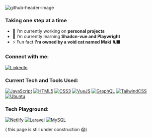 ![github-header-image](https://github.com/Jmnahan/Jmnahan/assets/71342762/27561940-23e2-4ae9-9dd2-8ccb3dc5b162)

### Taking one step at a time 

- 🔭 I’m currently working on **personal projects**
- 🌱 I’m currently learning **Shadcn-vue and Playwright**
- ⚡ Fun fact **I'm owned by a void cat named Maki** 🐈‍⬛

### Connect with me: 
[![LinkedIn](<https://badgewind.vercel.app/api/-LinkedIn?badgeStyle=border-0|rounded-full&leftStyle=rounded-full|mr-1|bg-(@525dea)&rightStyle=rounded-r-full|rounded-l|bg-|pl-0|pr-2&icon=simple-icons:linkedin&iconStyle=text-white>)](https://www.linkedin.com/in/ijhonamnhn/)

### Current Tech and Tools Used:
[![JavaScript](<https://badgewind.vercel.app/api/-JavaScript?badgeStyle=border-0|rounded-full&leftStyle=rounded-full|mr-1|bg-(@525dea)&rightStyle=rounded-r-full|rounded-l|bg-|pl-0|pr-2&icon=simple-icons:github&iconStyle=text-white>)]()
[![HTML5](<https://badgewind.vercel.app/api/-HTML5?badgeStyle=border-0|rounded-full&leftStyle=rounded-full|mr-1|bg-(@525dea)&rightStyle=rounded-r-full|rounded-l|bg-|pl-0|pr-2&icon=simple-icons:github&iconStyle=text-white>)]()
[![CSS3](<https://badgewind.vercel.app/api/-CSS3?badgeStyle=border-0|rounded-full&leftStyle=rounded-full|mr-1|bg-(@525dea)&rightStyle=rounded-r-full|rounded-l|bg-|pl-0|pr-2&icon=simple-icons:github&iconStyle=text-white>)]()
[![VueJS](<https://badgewind.vercel.app/api/-VueJS?badgeStyle=border-0|rounded-full&leftStyle=rounded-full|mr-1|bg-(@525dea)&rightStyle=rounded-r-full|rounded-l|bg-|pl-0|pr-2&icon=simple-icons:github&iconStyle=text-white>)]()
[![GraphQL](<https://badgewind.vercel.app/api/-GraphQL?badgeStyle=border-0|rounded-full&leftStyle=rounded-full|mr-1|bg-(@525dea)&rightStyle=rounded-r-full|rounded-l|bg-|pl-0|pr-2&icon=simple-icons:github&iconStyle=text-white>)]()
[![TailwindCSS](<https://badgewind.vercel.app/api/-TailwindCSS?badgeStyle=border-0|rounded-full&leftStyle=rounded-full|mr-1|bg-(@525dea)&rightStyle=rounded-r-full|rounded-l|bg-|pl-0|pr-2&icon=simple-icons:github&iconStyle=text-white>)]()
[![Ubuntu](<https://badgewind.vercel.app/api/-Ubuntu?badgeStyle=border-0|rounded-full&leftStyle=rounded-full|mr-1|bg-(@525dea)&rightStyle=rounded-r-full|rounded-l|bg-|pl-0|pr-2&icon=simple-icons:github&iconStyle=text-white>)]()

### Tech Playground: 
[![Netlify](<https://badgewind.vercel.app/api/-Netlify?badgeStyle=border-0|rounded-full&leftStyle=rounded-full|mr-1|bg-(@525dea)&rightStyle=rounded-r-full|rounded-l|bg-|pl-0|pr-2&icon=simple-icons:github&iconStyle=text-white>)]()
[![Laravel](<https://badgewind.vercel.app/api/-Laravel?badgeStyle=border-0|rounded-full&leftStyle=rounded-full|mr-1|bg-(@525dea)&rightStyle=rounded-r-full|rounded-l|bg-|pl-0|pr-2&icon=simple-icons:github&iconStyle=text-white>)]()
[![MySQL](<https://badgewind.vercel.app/api/-MySQL?badgeStyle=border-0|rounded-full&leftStyle=rounded-full|mr-1|bg-(@525dea)&rightStyle=rounded-r-full|rounded-l|bg-|pl-0|pr-2&icon=simple-icons:github&iconStyle=text-white>)]()

( this page is still under construction 😱)
